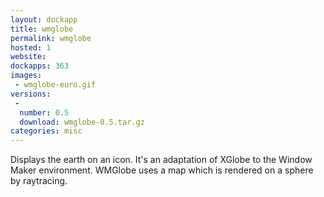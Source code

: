 ```yaml
---
layout: dockapp
title: wmglobe
permalink: wmglobe
hosted: 1
website:
dockapps: 363
images:
 - wmglobe-euro.gif
versions:
 -
  number: 0.5
  download: wmglobe-0.5.tar.gz
categories: misc
---
```

Displays the earth on an icon. It's an adaptation of XGlobe to the Window
Maker environment.  WMGlobe uses a map which is rendered on a sphere by
raytracing.
